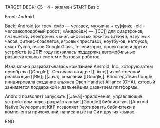 TARGET DECK: OS - 4 - экзамен
START
Basic

Front: Android  

Back: Android (от греч. ἀνήρ — человек, мужчина + суффикс -oid - человекоподобный робот ; «Андро́ид») — [[ОС]] для смартфонов, планшетов, электронных книг, цифровых проигрывателей, наручных часов, фитнес-браслетов, игровых приставок, ноутбуков, нетбуков, смартбуков, очков Google Glass, телевизоров, проекторов и других устройств (в 2015 году появилась поддержка автомобильных развлекательных систем и бытовых роботов).

Изначально разрабатывалась компанией Android, Inc., которую затем приобрела [[Google]]. Основана на ядре [[Linux]] и собственной реализации [[ВМ]] [[Java]] компании [[Google]]. Впоследствии Google инициировала создание альянса Open Handset Alliance (OHA), который занимается поддержкой и дальнейшим развитием платформы.

Android позволяет запускать [[Java]]-приложения, управляющие устройством через разработанные [[Google]] библиотеки. [[Android Native Development Kit]] позволяет портировать библиотеки и компоненты приложений, написанные на Си и других языках.
<!--ID: 1663488761575-->
END